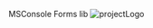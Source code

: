MSConsole Forms lib
![projectLogo](https://sun9-11.userapi.com/impg/lf4mGFK0kfXsUi9rcWjEOKwqbHKay2I_ldl4ng/H8ZjC52bKS0.jpg?size=750x603&quality=96&sign=ca4eb94202fecc0530a3afc1010d4430&type=album)
